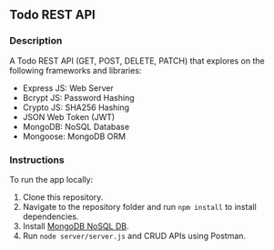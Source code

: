 ## Todo REST API
### Description
A Todo REST API (GET, POST, DELETE, PATCH) that explores on the following frameworks and libraries:
* Express JS: Web Server
* Bcrypt JS: Password Hashing
* Crypto JS: SHA256 Hashing
* JSON Web Token (JWT)
* MongoDB: NoSQL Database
* Mongoose: MongoDB ORM

### Instructions
To run the app locally:
1. Clone this repository.
2. Navigate to the repository folder and run ```npm install``` to install dependencies.
3. Install [MongoDB NoSQL DB](https://www.mongodb.com/).
4. Run ```node server/server.js``` and CRUD APIs using Postman.
